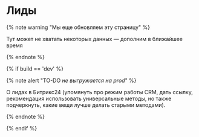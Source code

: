 # Лиды

{% note warning "Мы еще обновляем эту страницу" %}

Тут может не хватать некоторых данных — дополним в ближайшее время

{% endnote %}

{% if build == 'dev' %}

{% note alert "TO-DO _не выгружается на prod_" %}

О лидах в Битрикс24 (упомянуть про режим работы CRM, дать ссылку, рекомендация использовать универсальные методы, но также подчеркнуть, какие вещи лучше делать старыми методами).

{% endnote %}

{% endif %}